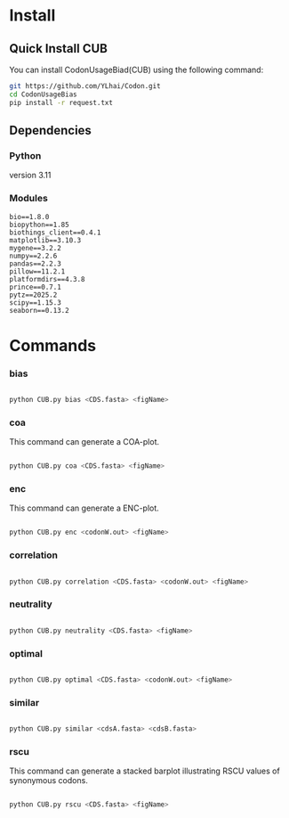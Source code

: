 # Install

## Quick Install CUB

You can install CodonUsageBiad(CUB) using the following command:

```bash
git https://github.com/YLhai/Codon.git
cd CodonUsageBias
pip install -r request.txt
```

## Dependencies
### Python

version 3.11

### Modules

```commandline
bio==1.8.0
biopython==1.85
biothings_client==0.4.1
matplotlib==3.10.3
mygene==3.2.2
numpy==2.2.6
pandas==2.2.3
pillow==11.2.1
platformdirs==4.3.8
prince==0.7.1
pytz==2025.2
scipy==1.15.3
seaborn==0.13.2
```

# Commands

### bias


```bash

python CUB.py bias <CDS.fasta> <figName>

```

### coa

This command can generate a COA-plot.

```bash

python CUB.py coa <CDS.fasta> <figName>

```
### enc

This command can generate a ENC-plot.

```bash

python CUB.py enc <codonW.out> <figName>

```

### correlation

```bash

python CUB.py correlation <CDS.fasta> <codonW.out> <figName>

```
### neutrality

```bash

python CUB.py neutrality <CDS.fasta> <figName>

```
### optimal

```bash

python CUB.py optimal <CDS.fasta> <codonW.out> <figName>

```
### similar

```bash

python CUB.py similar <cdsA.fasta> <cdsB.fasta>

```
### rscu

This command can generate a stacked barplot  illustrating RSCU values of synonymous codons.
```bash

python CUB.py rscu <CDS.fasta> <figName>
```

